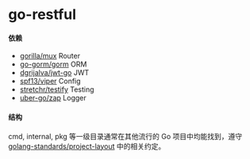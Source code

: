 # go-restful

#### 依赖
* [gorilla/mux](https://github.com/gorilla/mux) Router
* [go-gorm/gorm](https://github.com/go-gorm/gorm) ORM
* [dgrijalva/jwt-go](https://github.com/dgrijalva/jwt-go) JWT
* [spf13/viper](https://github.com/spf13/viper) Config
* [stretchr/testify](https://github.com/stretchr/testify) Testing
* [uber-go/zap](https://github.com/uber-go/zap) Logger


#### 结构

cmd, internal, pkg 等一级目录通常在其他流行的 Go 项目中均能找到，遵守 [golang-standards/project-layout](https://github.com/golang-standards/project-layout) 中的相关约定。

